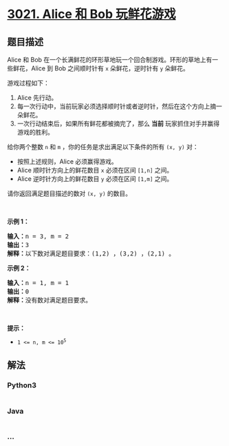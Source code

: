 # [3021. Alice 和 Bob 玩鲜花游戏](https://leetcode.cn/problems/alice-and-bob-playing-flower-game)

## 题目描述

<!-- 这里写题目描述 -->

<p>Alice 和 Bob 在一个长满鲜花的环形草地玩一个回合制游戏。环形的草地上有一些鲜花，Alice 到&nbsp;Bob 之间顺时针有 <code>x</code>&nbsp;朵鲜花，逆时针有 <code>y</code>&nbsp;朵鲜花。</p>

<p>游戏过程如下：</p>

<ol>
	<li>Alice 先行动。</li>
	<li>每一次行动中，当前玩家必须选择顺时针或者逆时针，然后在这个方向上摘一朵鲜花。</li>
	<li>一次行动结束后，如果所有鲜花都被摘完了，那么 <strong>当前</strong>&nbsp;玩家抓住对手并赢得游戏的胜利。</li>
</ol>

<p>给你两个整数&nbsp;<code>n</code>&nbsp;和&nbsp;<code>m</code>&nbsp;，你的任务是求出满足以下条件的所有&nbsp;<code>(x, y)</code>&nbsp;对：</p>

<ul>
	<li>按照上述规则，Alice 必须赢得游戏。</li>
	<li>Alice 顺时针方向上的鲜花数目&nbsp;<code>x</code>&nbsp;必须在区间&nbsp;<code>[1,n]</code>&nbsp;之间。</li>
	<li>Alice 逆时针方向上的鲜花数目 <code>y</code>&nbsp;必须在区间&nbsp;<code>[1,m]</code>&nbsp;之间。</li>
</ul>

<p>请你返回满足题目描述的数对&nbsp;<code>(x, y)</code>&nbsp;的数目。</p>

<p>&nbsp;</p>

<p><strong class="example">示例 1：</strong></p>

<pre>
<b>输入：</b>n = 3, m = 2
<b>输出：</b>3
<b>解释：</b>以下数对满足题目要求：(1,2) ，(3,2) ，(2,1) 。
</pre>

<p><strong class="example">示例 2：</strong></p>

<pre>
<b>输入：</b>n = 1, m = 1
<b>输出：</b>0
<b>解释：</b>没有数对满足题目要求。
</pre>

<p>&nbsp;</p>

<p><strong>提示：</strong></p>

<ul>
	<li><code>1 &lt;= n, m &lt;= 10<sup>5</sup></code></li>
</ul>


## 解法

<!-- 这里可写通用的实现逻辑 -->

<!-- tabs:start -->

### **Python3**

<!-- 这里可写当前语言的特殊实现逻辑 -->

```python

```

### **Java**

<!-- 这里可写当前语言的特殊实现逻辑 -->

```java

```

### **...**

```

```

<!-- tabs:end -->
